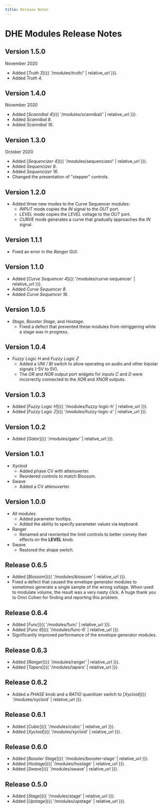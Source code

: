 ```yaml
---
title: Release Notes
---
```


# DHE Modules Release Notes

## Version 1.5.0
November 2020

- Added [_Truth 3_]({{ '/modules/truth/' | relative_url }}).
- Added _Truth 4_.

## Version 1.4.0
November 2020

- Added [_Scannibal 4_]({{ '/modules/scannibal/' | relative_url }}).
- Added _Scannibal 8_.
- Added _Scannibal 16_.

## Version 1.3.0
October 2020

- Added [_Sequencizer 4_]({{ '/modules/sequencizer/' | relative_url }}).
- Added _Sequencizer 8_.
- Added _Sequencizer 16_.
- Changed the presentation of "stepper" controls.

## Version 1.2.0

- Added three new modes to the Curve Sequencer modules:
  - _INPUT_ mode copies the _IN_ signal to the _OUT_ port.
  - _LEVEL_ mode copies the _LEVEL_ voltage to the _OUT_ port.
  - _CURVE_ mode generates a curve that gradually approaches the _IN_ signal.

## Version 1.1.1

- Fixed an error in the _Ranger_ GUI.

## Version 1.1.0

- Added [_Curve Sequencer 4_]({{ '/modules/curve-sequencer' | relative_url }}).
- Added _Curve Sequencer 8_.
- Added _Curve Sequencer 16_.

## Version 1.0.5

- _Stage,_ _Booster Stage,_ and _Hostage._
  - Fixed a defect that prevented these modules from retriggering
    while a stage was in progress.

## Version 1.0.4

- _Fuzzy Logic H_ and  _Fuzzy Logic Z_
  - Added a _UNI / BI_ switch
    to allow operating
    on audio and other bipolar signals (-5V to 5V).
  - The _OR_ and _NOR_ output port widgets for inputs _C_ and _D_
    were incorrectly connected to the _XOR_ and _XNOR_ outputs.

## Version 1.0.3

- Added [_Fuzzy Logic H_]({{ '/modules/fuzzy-logic-h' | relative_url }}).
- Added [_Fuzzy Logic Z_]({{ '/modules/fuzzy-logic-z' | relative_url }}).

## Version 1.0.2

- Added [_Gator_]({{ '/modules/gator' | relative_url }}).

## Version 1.0.1

- Xycloid
  - Added phase CV with attenuverter.
  - Reordered controls to match Blossom.
- Swave
  - Added a CV attenuverter.

## Version 1.0.0

- All modules
  - Added parameter tooltips.
  - Added the ability to specify parameter values via keyboard.
- Ranger
  - Renamed and reoriented the limit controls to better convey their effects on the **LEVEL** knob.
- Swave
  - Restored the shape switch.

## Release 0.6.5

- Added [_Blossom_]({{ '/modules/blossom' | relative_url }}).
- Fixed a defect that caused the envelope generator modules
  to sometimes generate a single sample of the wrong voltage.
  When used to modulate volume,
  the result was a very nasty click.
  A huge thank you
  to Omri Cohen for finding and reporting this problem.

## Release 0.6.4

- Added [_Func_]({{ '/modules/func' | relative_url }}).
- Added [_Func 6_]({{ '/modules/func-6' | relative_url }}).
- Significantly improved performance of the envelope generator modules.

## Release 0.6.3
- Added [_Ranger_]({{ '/modules/ranger' | relative_url }}).
- Added [_Tapers_]({{ '/modules/tapers' | relative_url }}).

## Release 0.6.2
- Added a _PHASE_ knob and a _RATIO_ quanitizer switch
  to [_Xycloid_]({{ '/modules/xycloid' | relative_url }}).

## Release 0.6.1
- Added [_Cubic_]({{ '/modules/cubic' | relative_url }}).
- Added [_Xycloid_]({{ '/modules/xycloid' | relative_url }}).

## Release 0.6.0
- Added [_Booster Stage_]({{ '/modules/booster-stage' | relative_url }}).
- Added [_Hostage_]({{ '/modules/hostage' | relative_url }}).
- Added [_Swave_]({{ '/modules/swave' | relative_url }}).

## Release 0.5.0
- Added [_Stage_]({{ '/modules/stage' | relative_url }}).
- Added [_Upstage_]({{ '/modules/upstage' | relative_url }}).
